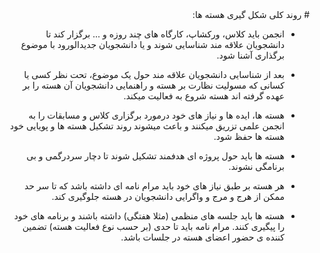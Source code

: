 <div dir='rtl'>
# روند کلی شکل گیری هسته ها:

* انجمن باید کلاس، ورکشاپ، کارگاه های چند روزه و ... برگزار کند تا دانشجویان علاقه مند شناسایی شوند و یا دانشجویان جدیدالورود با موضوع برگذاری آشنا شود.

* بعد از شناسایی دانشجویان علاقه مند حول یک موضوع، تحت نظر کسی یا کسانی که مسولیت نظارت بر هسته و راهنمایی دانشجویان آن هسته را بر عهده گرفته اند هسته شروع به فعالیت میکند.

* هسته ها، ایده ها و نیاز های خود درمورد برگزاری کلاس و مسابقات را به انجمن علمی تزریق میکنند و باعث میشوند روند تشکیل هسته ها و پویایی خود هسته ها حفظ شود.

* هسته ها باید حول پروژه ای هدفمند تشکیل شوند تا دچار سردرگمی و بی برنامگی نشوند.

* هر هسته بر طبق نیاز های خود باید مرام نامه ای داشته باشد که تا سر حد ممکن از هرج و مرج و واگرایی دانشجویان در هسته جلوگیری کند.

* هسته ها باید جلسه های منظمی (مثلا هفتگی) داشته باشند و برنامه های خود را پیگیری کنند. مرام نامه باید تا حدی (بر حسب نوع فعالیت هسته) تضمین کننده ی حضور اعضای هسته در جلسات باشد.



</div>

